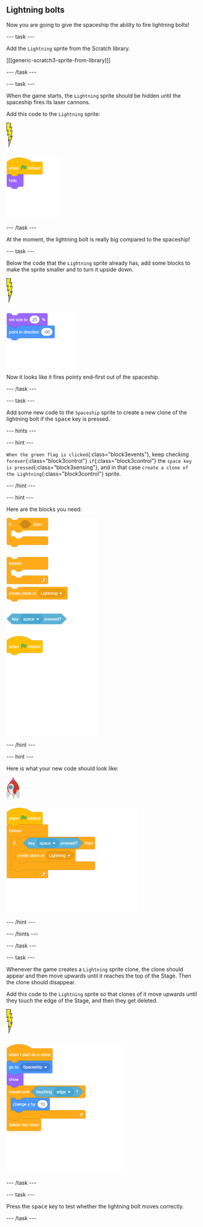 ## Lightning bolts

Now you are going to give the spaceship the ability to fire lightning bolts!

--- task ---

Add the `Lightning` sprite from the Scratch library.  

[[[generic-scratch3-sprite-from-library]]]

--- /task ---

--- task ---

When the game starts, the `Lightning` sprite should be hidden until the spaceship fires its laser cannons.

Add this code to the `Lightning` sprite:

![lightning sprite](images/lightning-sprite.png)

![blocks_1546522861_1148694](images/blocks_1546522861_1148694.png)

--- /task ---

At the moment, the lightning bolt is really big compared to the spaceship!

--- task ---

Below the code that the `Lightning` sprite already has, add some blocks to make the sprite smaller and to turn it upside down.

![lightning sprite](images/lightning-sprite.png)

![blocks_1546522862_7402277](images/blocks_1546522862_7402277.png)

Now it looks like it fires pointy end–first out of the spaceship.

--- /task ---

--- task ---

Add some new code to the `Spaceship` sprite to create a new clone of the lightning bolt if the <kbd>space</kbd> key is pressed.

--- hints ---

--- hint ---

`When the green flag is clicked`{:class="block3events"}, keep checking `forever`{:class="block3control"} `if`{:class="block3control"} the `space key is pressed`{:class="block3sensing"}, and in that case `create a clone of the Lightning`{:class="block3control"} sprite.	

--- /hint ---

--- hint ---

Here are the blocks you need:

![blocks_1546522864_3579764](images/blocks_1546522864_3579764.png)

--- /hint ---

--- hint ---

Here is what your new code should look like:

![rocket sprite](images/rocket-sprite.png)

![blocks_1546522866_0371468](images/blocks_1546522866_0371468.png)

--- /hint ---

--- /hints ---

--- /task ---

--- task ---

Whenever the game creates a `Lightning` sprite clone, the clone should appear and then move upwards until it reaches the top of the Stage. Then the clone should disappear.

Add this code to the `Lightning` sprite so that clones of it move upwards until they touch the edge of the Stage, and then they get deleted.

![lightning sprite](images/lightning-sprite.png)

![blocks_1546522867_7058573](images/blocks_1546522867_7058573.png)

--- /task ---

--- task ---

Press the <kbd>space</kbd> key to test whether the lightning bolt moves correctly.

--- /task ---

